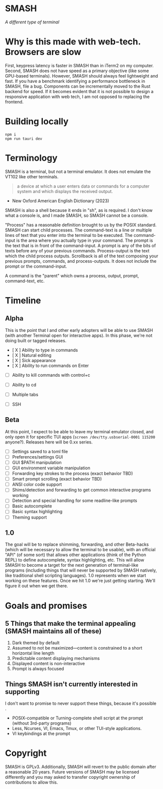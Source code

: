 # SMASH
*A different type of terminal*


# Why is this made with web-tech. Browsers are slow
First, keypress latency is faster in SMASH than in iTerm2 on my computer.
Second, SMASH does not have speed as a primary objective (like some GPU-based terminals). However, SMASH should always feel lightweight and fast. If you have a benchmark identifying a performance bottleneck in SMASH, file a bug. Components can be incrementally moved to the Rust backend for speed. If it becomes evident that it is not possible to design a responsive application with web tech, I am not opposed to replacing the frontend.

# Building locally
```
npm i
npm run tauri dev
```

# Terminology
SMASH is a terminal, but not a terminal emulator. It does not emulate the VT102 like other terminals.
> a device at which a user enters data or commands for a computer system and which displays the received output.
- New Oxford American English Dictionary (2023)

SMASH is also a shell because it ends in "sh", as is required.
I don't know what a console is, and I made SMASH, so SMASH cannot be a console.

"Process" has a reasonable definition brought to us by the POSIX standard. SMASH can start child processes.
The command-text is a line or multiple lines of text that you enter into the terminal to be executed.
The command-input is the area where you actually type in your command.
The prompt is the text that is in front of the command-input.
A prompt is any of the bits of texts before any of your previous commands.
Process-output is the text which the child process outputs.
Scrollback is all of the text composing your previous prompts, commands, and process-outputs. It does not include the prompt or the command-input.

A command is the "parent" which owns a process, output, prompt, command-text, etc.

# Timeline

## Alpha
This is the point that I and other early adopters will be able to use SMASH (with another Terminal open for interactive apps).
In this phase, we're not doing built or tagged releases.

 - [ X ] Ability to type in commands
 - [ X ] Natural editing
 - [ X ] Sick appearance
 - [ X ] Ability to run commands on Enter
 - [   ] Ability to kill commands with control+c
 - [   ] Ability to cd
 - [   ] Multiple tabs
 - [   ] SSH


## Beta
At this point, I expect to be able to leave my terminal emulator closed, and only open it for specific TUI apps (`screen /dev/tty.usbserial-0001 115200` anyone?).
Releases here will be 0.xx series.

 - [   ] Settings saved to a toml file
 - [   ] Preferences/settings GUI
 - [   ] GUI $PATH manipulation
 - [   ] GUI environment variable manipulation
 - [   ] Forwarding key strokes to the process (exact behavior TBD)
 - [   ] Smart prompt scrolling (exact behavior TBD)
 - [   ] ANSI color code support
 - [   ] Shims/detection and forwarding to get common interactive programs working
 - [   ] Detection and special handling for some readline-like prompts
 - [   ] Basic autocomplete
 - [   ] Basic syntax highlighting
 - [   ] Theming support

## 1.0
The goal will be to replace shimming, forwarding, and other Beta-hacks (which will be necessary to allow the terminal to be usable), with an official "API" (of some sort) that allows other applications (think of the Python REPL) to define autocomplete, syntax highlighting, etc. This will allow SMASH to become a target for the next generation of terminal-like programs (including things that will never be supported by SMASH natively, like traditional shell scripting languages).
1.0 represents when we start working on these features. Once we hit 1.0 we're just getting starting.
We'll figure it out when we get there. 

# Goals and promises

## 5 Things that make the terminal appealing (SMASH maintains all of these)

1. Dark themed by default
2. Assumed to not be maximized—content is constrained to a short horizontal line length
3. Predictable content displaying mechanisms
4. Displayed content is non-interactive
5. Prompt is always focused

## Things SMASH isn't currently interested in supporting
I don't want to promise to never support these things, because it's possible .
* POSIX-compatible or Turning-complete shell script at the prompt (without 3rd-party programs)
* Less, Ncurses, VI, Emacs, Tmux, or other TUI-style applications.
* VI keybindings at the prompt


# Copyright
SMASH is GPLv3.
Additionally, SMASH will revert to the public domain after a reasonable 20 years.
Future versions of SMASH may be licensed differently and you may asked to transfer copyright ownership of contributions to allow this.
